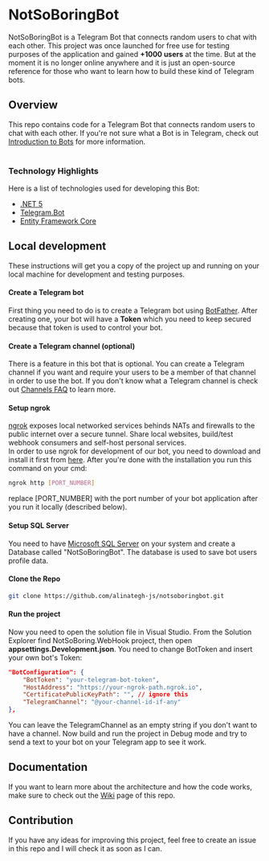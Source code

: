 # NotSoBoringBot
NotSoBoringBot is a Telegram Bot that connects random users to chat with each other. This project was once launched for free use for testing purposes of the application and gained **+1000 users** at the time. But at the moment it is no longer online anywhere and it is just an open-source reference for those who want to learn how to build these kind of Telegram bots.

## Overview
This repo contains code for a Telegram Bot that connects random users to chat with each other. If you're not sure what a Bot is in Telegram, check out [Introduction to Bots](https://core.telegram.org/bots) for more information.
<br /><br />
### Technology Highlights
Here is a list of technologies used for developing this Bot:
* [.NET 5](https://github.com/dotnet/core)
* [Telegram.Bot](https://github.com/TelegramBots/Telegram.Bot)
* [Entity Framework Core](https://github.com/dotnet/efcore)

## Local development
These instructions will get you a copy of the project up and running on your local machine for development and testing purposes.

#### Create a Telegram bot
First thing you need to do is to create a Telegram bot using [BotFather](https://core.telegram.org/bots#6-botfather). After creating one, your bot will have a **Token** which you need to keep secured because that token is used to control your bot.

#### Create a Telegram channel (optional)
There is a feature in this bot that is optional. You can create a Telegram channel if you want and require your users to be a member of that channel in order to use the bot. If you don't know what a Telegram channel is check out [Channels FAQ](https://telegram.org/faq_channels) to learn more.

#### Setup ngrok
[ngrok](https://ngrok.com/) exposes local networked services behinds NATs and firewalls to the public internet over a secure tunnel. Share local websites, build/test webhook consumers and self-host personal services.
<br />
In order to use ngrok for development of our bot, you need to download and install it first from [here](https://ngrok.com/download). After you're done with the installation you run this command on your cmd:
```bash
ngrok http [PORT_NUMBER]
```
replace [PORT_NUMBER] with the port number of your bot application after you run it locally (described below).

#### Setup SQL Server
You need to have [Microsoft SQL Server](https://www.microsoft.com/en-us/sql-server/sql-server-downloads) on your system and create a Database called "NotSoBoringBot". The database is used to save bot users profile data.

#### Clone the Repo
```bash
git clone https://github.com/alinategh-js/notsoboringbot.git
```

#### Run the project
Now you need to open the solution file in Visual Studio. From the Solution Explorer find NotSoBoring.WebHook project, then open **appsettings.Development.json**. You need to change BotToken and insert your own bot's Token:
```json
"BotConfiguration": {
    "BotToken": "your-telegram-bot-token",
    "HostAddress": "https://your-ngrok-path.ngrok.io",
    "CertificatePublicKeyPath": "", // ignore this
    "TelegramChannel": "@your-channel-id-if-any"
},
```
You can leave the TelegramChannel as an empty string if you don't want to have a channel.
Now build and run the project in Debug mode and try to send a text to your bot on your Telegram app to see it work.

## Documentation
If you want to learn more about the architecture and how the code works, make sure to check out the [Wiki](https://github.com/alinategh-js/notsoboringbot/wiki) page of this repo.

## Contribution
If you have any ideas for improving this project, feel free to create an issue in this repo and I will check it as soon as I can.
